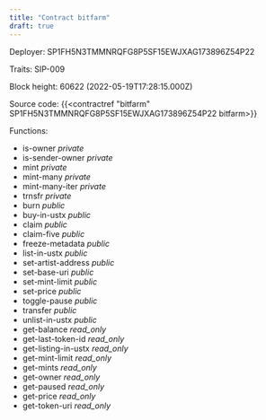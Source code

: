 ```yaml
---
title: "Contract bitfarm"
draft: true
---
```

Deployer: SP1FH5N3TMMNRQFG8P5SF15EWJXAG173896Z54P22

Traits:
SIP-009 



Block height: 60622 (2022-05-19T17:28:15.000Z)

Source code: {{<contractref "bitfarm" SP1FH5N3TMMNRQFG8P5SF15EWJXAG173896Z54P22 bitfarm>}}

Functions:

* is-owner _private_
* is-sender-owner _private_
* mint _private_
* mint-many _private_
* mint-many-iter _private_
* trnsfr _private_
* burn _public_
* buy-in-ustx _public_
* claim _public_
* claim-five _public_
* freeze-metadata _public_
* list-in-ustx _public_
* set-artist-address _public_
* set-base-uri _public_
* set-mint-limit _public_
* set-price _public_
* toggle-pause _public_
* transfer _public_
* unlist-in-ustx _public_
* get-balance _read_only_
* get-last-token-id _read_only_
* get-listing-in-ustx _read_only_
* get-mint-limit _read_only_
* get-mints _read_only_
* get-owner _read_only_
* get-paused _read_only_
* get-price _read_only_
* get-token-uri _read_only_
